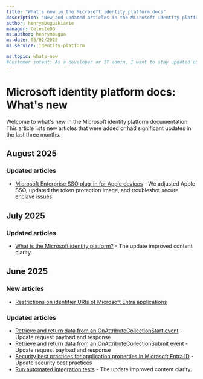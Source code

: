```yaml
---
title: "What's new in the Microsoft identity platform docs"
description: "New and updated articles in the Microsoft identity platform documentation."
author: henrymbuguakiarie
manager: CelesteDG
ms.author: henrymbugua
ms.date: 05/02/2025
ms.service: identity-platform

ms.topic: whats-new
#Customer intent: As a developer or IT admin, I want to stay updated on the latest changes and additions to the Microsoft identity platform documentation, so that I can ensure that my applications and systems are using the most current and relevant information.
---
```


# Microsoft identity platform docs: What's new

Welcome to what's new in the Microsoft identity platform documentation. This article lists new articles that were added or had significant updates in the last three months.

## August 2025

### Updated articles

- [Microsoft Enterprise SSO plug-in for Apple devices](apple-sso-plugin.md) - We adjusted Apple SSO, updated the token protection image, and troubleshot secure enclave issues.

## July 2025

### Updated articles

- [What is the Microsoft identity platform?](v2-overview.md) - The update improved content clarity.

## June 2025

### New articles

- [Restrictions on identifier URIs of Microsoft Entra applications](identifier-uri-restrictions.md)

### Updated articles

- [Retrieve and return data from an OnAttributeCollectionStart event](custom-extension-onattributecollectionstart-retrieve-return-data.md) - Update request payload and response
- [Retrieve and return data from an OnAttributeCollectionSubmit event](custom-extension-onattributecollectionsubmit-retrieve-return-data.md) - Update request payload and response
- [Security best practices for application properties in Microsoft Entra ID](security-best-practices-for-app-registration.md) - Update security best practices
- [Run automated integration tests](test-automate-integration-testing.md) - The update improved content clarity.


